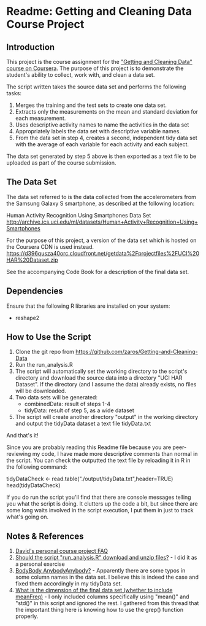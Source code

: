 # Readme: Getting and Cleaning Data Course Project

## Introduction
This project is the course assignment for the ["Getting and Cleaning Data" course on Coursera](https://www.coursera.org/course/getdata). The purpose of this project is to demonstrate the student's ability to collect, work with, and clean a data set. 

The script written takes the source data set and performs the following tasks:
1.  Merges the training and the test sets to create one data set.
2.  Extracts only the measurements on the mean and standard deviation for each measurement.
3.  Uses descriptive activity names to name the activities in the data set
4.  Appropriately labels the data set with descriptive variable names.
5.  From the data set in step 4, creates a second, independent tidy data set with the average of each variable for each activity and each subject.

The data set generated by step 5 above is then exported as a text file to be uploaded as part of the course submission. 

## The Data Set
The data set referred to is the data collected from the accelerometers from the Samsung Galaxy S smartphone, as described at the following location:

Human Activity Recognition Using Smartphones Data Set 
http://archive.ics.uci.edu/ml/datasets/Human+Activity+Recognition+Using+Smartphones

For the purpose of this project, a version of the data set which is hosted on the Coursera CDN is used instead. 
https://d396qusza40orc.cloudfront.net/getdata%2Fprojectfiles%2FUCI%20HAR%20Dataset.zip 

See the accompanying Code Book for a description of the final data set.

## Dependencies
Ensure that the following R libraries are installed on your system:
- reshape2

## How to Use the Script
1. Clone the git repo from https://github.com/zaros/Getting-and-Cleaning-Data
2. Run the run_analysis.R
3. The script will automatically set the working directory to the script's directory and download the source data into a directory "UCI HAR Dataset". If the directory (and I assume the data) already exists, no files will be downloaded.
4. Two data sets will be generated: 
    - combinedData: result of steps 1-4 
    - tidyData: result of step 5, as a wide dataset
5. The script will create another directory "output" in the working directory and output the tidyData dataset a text file tidyData.txt  

And that's it!

Since you are probably reading this Readme file because you are peer-reviewing my code, I have made more descriptive comments than normal in the script. You can check the outputted the text file by reloading it in R in the following command:

tidyDataCheck <- read.table("./output/tidyData.txt",header=TRUE)
head(tidyDataCheck)

If you do run the script you'll find that there are console messages telling you what the script is doing. It clutters up the code a bit, but since there are some long waits involved in the script execution, I put them in just to track what's going on.

## Notes & References
1. [David's personal course project FAQ](https://class.coursera.org/getdata-030/forum/thread?thread_id=37)
2. [Should the script "run_analysis.R" download and unzip files?](https://class.coursera.org/getdata-030/forum/thread?thread_id=238) - I did it as a personal exercise
3. [BodyBody AnybodyAnybody?](https://class.coursera.org/getdata-030/forum/thread?thread_id=225) - Apparently there are some typos in some column names in the data set. I believe this is indeed the case and fixed them accordingly in my tidyData set.
4. [What is the dimension of the final data set (whether to include meanFreq)](https://class.coursera.org/getdata-030/forum/thread?thread_id=228) - I only included columns specifically using "mean()" and "std()" in this script and ignored the rest. I gathered from this thread that the important thing here is knowing how to use the grep() function properly.
